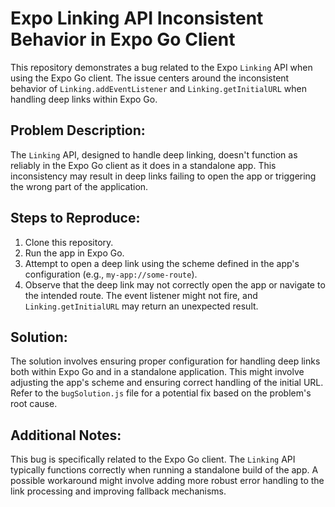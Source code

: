 # Expo Linking API Inconsistent Behavior in Expo Go Client

This repository demonstrates a bug related to the Expo `Linking` API when using the Expo Go client.  The issue centers around the inconsistent behavior of `Linking.addEventListener` and `Linking.getInitialURL` when handling deep links within Expo Go.

## Problem Description:

The `Linking` API, designed to handle deep linking, doesn't function as reliably in the Expo Go client as it does in a standalone app.  This inconsistency may result in deep links failing to open the app or triggering the wrong part of the application.

## Steps to Reproduce:

1. Clone this repository.
2. Run the app in Expo Go.
3. Attempt to open a deep link using the scheme defined in the app's configuration (e.g., `my-app://some-route`).
4. Observe that the deep link may not correctly open the app or navigate to the intended route.  The event listener might not fire, and `Linking.getInitialURL` may return an unexpected result.

## Solution:

The solution involves ensuring proper configuration for handling deep links both within Expo Go and in a standalone application. This might involve adjusting the app's scheme and ensuring correct handling of the initial URL.  Refer to the `bugSolution.js` file for a potential fix based on the problem's root cause.

## Additional Notes:

This bug is specifically related to the Expo Go client.  The `Linking` API typically functions correctly when running a standalone build of the app.  A possible workaround might involve adding more robust error handling to the link processing and improving fallback mechanisms.